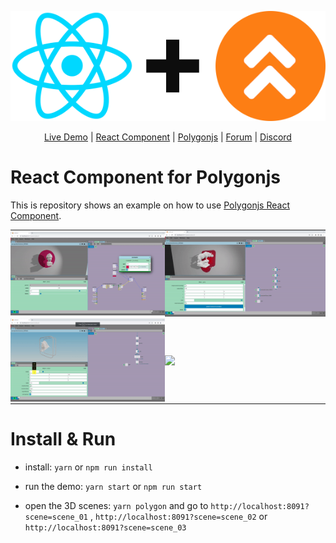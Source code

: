 <p align="center">
<img src="https://github.com/polygonjs/polygonjs-assets/blob/master/tutorials/react/logos.png?raw=true" alt="React + Polygonjs"></img>
</p>

<p align="center">
<a href="https://polygonjs.com/react">Live Demo</a> |
<a href="https://github.com/polygonjs/polygonjs-react">React Component</a> |
<a href="https://polygonjs.com">Polygonjs</a> |
<a href="https://polygonjs.com/forum">Forum</a> |
<a href="https://polygonjs.com/discord">Discord</a>
</p>

# React Component for Polygonjs

This is repository shows an example on how to use [Polygonjs React Component](https://github.com/polygonjs/polygonjs-react).

<table style="margin:0px;padding:0px">
	<tr style="margin:0px;padding:0px">
		<td style="margin:0px;padding:0px"><img src="https://github.com/polygonjs/polygonjs-assets/blob/master/tutorials/react/scene_01.gif?raw=true"></img></td>
		<td style="margin:0px;padding:0px"><img src="https://github.com/polygonjs/polygonjs-assets/blob/master/tutorials/react/scene_02.gif?raw=true"></img></td>
	</tr>
	<tr style="margin:0px;padding:0px">
		<td style="margin:0px;padding:0px"><img src="https://github.com/polygonjs/polygonjs-assets/blob/master/tutorials/react/scene_03.gif?raw=true"></img></td>
		<td style="margin:0px;padding:0px"><img src="https://github.com/polygonjs/polygonjs-assets/blob/master/tutorials/react/react_example.gif?raw=true"></img></td>
	</tr>
</table>

# Install & Run

-   install: `yarn` or `npm run install`

-   run the demo: `yarn start` or `npm run start`

-   open the 3D scenes: `yarn polygon` and go to `http://localhost:8091?scene=scene_01` , `http://localhost:8091?scene=scene_02` or `http://localhost:8091?scene=scene_03`
